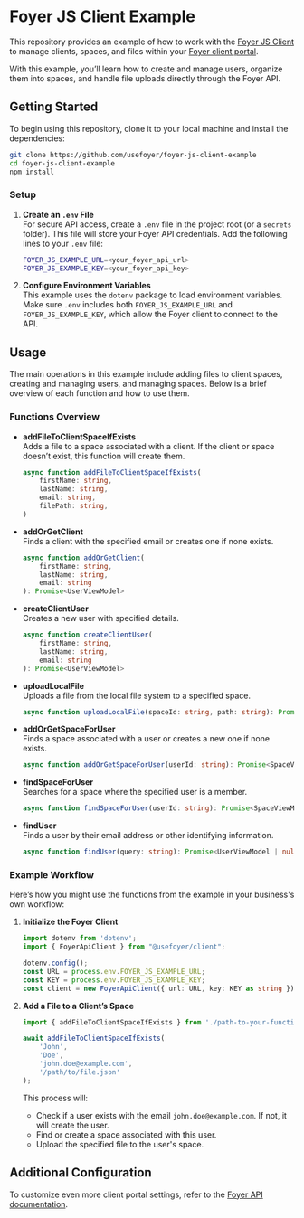 # Foyer JS Client Example

This repository provides an example of how to work with the [Foyer JS Client](https://github.com/usefoyer/foyer-js-client) to manage clients, spaces, and files within your [Foyer client portal](https://usefoyer.com/features/client-portal).

With this example, you’ll learn how to create and manage users, organize them into spaces, and handle file uploads directly through the Foyer API.

## Getting Started

To begin using this repository, clone it to your local machine and install the dependencies:

```bash
git clone https://github.com/usefoyer/foyer-js-client-example
cd foyer-js-client-example
npm install
```

### Setup

1. **Create an `.env` File**  
   For secure API access, create a `.env` file in the project root (or a `secrets` folder). This file will store your Foyer API credentials. Add the following lines to your `.env` file:

   ```bash
   FOYER_JS_EXAMPLE_URL=<your_foyer_api_url>
   FOYER_JS_EXAMPLE_KEY=<your_foyer_api_key>
   ```

2. **Configure Environment Variables**  
   This example uses the `dotenv` package to load environment variables. Make sure `.env` includes both `FOYER_JS_EXAMPLE_URL` and `FOYER_JS_EXAMPLE_KEY`, which allow the Foyer client to connect to the API.

## Usage

The main operations in this example include adding files to client spaces, creating and managing users, and managing spaces. Below is a brief overview of each function and how to use them.

### Functions Overview

- **addFileToClientSpaceIfExists**  
  Adds a file to a space associated with a client. If the client or space doesn’t exist, this function will create them.

  ```typescript
  async function addFileToClientSpaceIfExists(
      firstName: string,
      lastName: string,
      email: string,
      filePath: string,
  )
  ```

- **addOrGetClient**  
  Finds a client with the specified email or creates one if none exists.

  ```typescript
  async function addOrGetClient(
      firstName: string,
      lastName: string,
      email: string
  ): Promise<UserViewModel>
  ```

- **createClientUser**  
  Creates a new user with specified details.

  ```typescript
  async function createClientUser(
      firstName: string,
      lastName: string,
      email: string
  ): Promise<UserViewModel>
  ```

- **uploadLocalFile**  
  Uploads a file from the local file system to a specified space.

  ```typescript
  async function uploadLocalFile(spaceId: string, path: string): Promise<FileViewModel>
  ```

- **addOrGetSpaceForUser**  
  Finds a space associated with a user or creates a new one if none exists.

  ```typescript
  async function addOrGetSpaceForUser(userId: string): Promise<SpaceViewModel>
  ```

- **findSpaceForUser**  
  Searches for a space where the specified user is a member.

  ```typescript
  async function findSpaceForUser(userId: string): Promise<SpaceViewModel | null>
  ```

- **findUser**  
  Finds a user by their email address or other identifying information.

  ```typescript
  async function findUser(query: string): Promise<UserViewModel | null>
  ```

### Example Workflow

Here’s how you might use the functions from the example in your business's own workflow:

1. **Initialize the Foyer Client**

   ```typescript
   import dotenv from 'dotenv';
   import { FoyerApiClient } from "@usefoyer/client";

   dotenv.config();
   const URL = process.env.FOYER_JS_EXAMPLE_URL;
   const KEY = process.env.FOYER_JS_EXAMPLE_KEY;
   const client = new FoyerApiClient({ url: URL, key: KEY as string });
   ```

2. **Add a File to a Client’s Space**

   ```typescript
   import { addFileToClientSpaceIfExists } from './path-to-your-functions';

   await addFileToClientSpaceIfExists(
       'John',
       'Doe',
       'john.doe@example.com',
       '/path/to/file.json'
   );
   ```

   This process will:
   - Check if a user exists with the email `john.doe@example.com`. If not, it will create the user.
   - Find or create a space associated with this user.
   - Upload the specified file to the user's space.

## Additional Configuration

To customize even more client portal settings, refer to the [Foyer API documentation](https://usefoyer.com/api).
